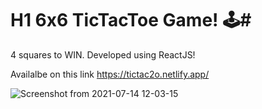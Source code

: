 # H1 6x6 TicTacToe Game! 🕹#
4 squares to WIN.
Developed using ReactJS!

Availalbe on this link 
https://tictac2o.netlify.app/

![Screenshot from 2021-07-14 12-03-15](https://user-images.githubusercontent.com/40559010/125586340-e0f751b6-68b0-41ce-886e-13754d19a5d0.png)
